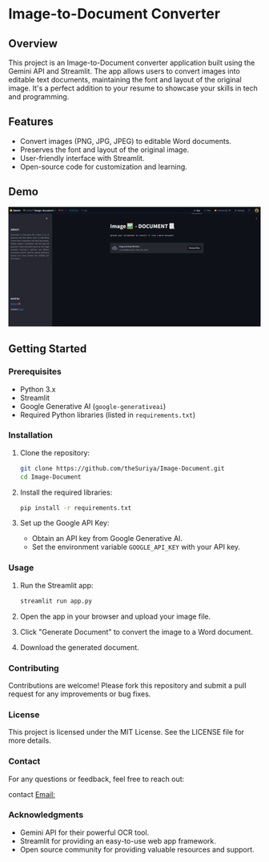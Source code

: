 # Image-to-Document Converter

## Overview

This project is an Image-to-Document converter application built using the Gemini API and Streamlit. The app allows users to convert images into editable text documents, maintaining the font and layout of the original image. It's a perfect addition to your resume to showcase your skills in tech and programming.

## Features

- Convert images (PNG, JPG, JPEG) to editable Word documents.
- Preserves the font and layout of the original image.
- User-friendly interface with Streamlit.
- Open-source code for customization and learning.

## Demo

![APP Screenshot](image-document.png)

## Getting Started

### Prerequisites

- Python 3.x
- Streamlit
- Google Generative AI (`google-generativeai`)
- Required Python libraries (listed in `requirements.txt`)

### Installation

1. Clone the repository:
    ```bash
    git clone https://github.com/theSuriya/Image-Document.git
    cd Image-Document
    ```

2. Install the required libraries:
    ```bash
    pip install -r requirements.txt
    ```

3. Set up the Google API Key:
    - Obtain an API key from Google Generative AI.
    - Set the environment variable `GOOGLE_API_KEY` with your API key.

### Usage

1. Run the Streamlit app:
    ```bash
    streamlit run app.py
    ```

2. Open the app in your browser and upload your image file.
3. Click "Generate Document" to convert the image to a Word document.
4. Download the generated document.

### Contributing
Contributions are welcome! Please fork this repository and submit a pull request for any improvements or bug fixes.

### License
This project is licensed under the MIT License. See the LICENSE file for more details.

### Contact
For any questions or feedback, feel free to reach out:

contact [Email:](thesuriya3@gamil.com)

### Acknowledgments
- Gemini API for their powerful OCR tool.
- Streamlit for providing an easy-to-use web app framework.
- Open source community for providing valuable resources and support.

